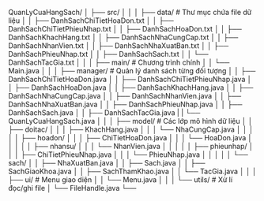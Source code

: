 QuanLyCuaHangSach/
│
├── src/
│   │
│   ├── data/                                  # Thư mục chứa file dữ liệu
│   │   ├── DanhSachChiTietHoaDon.txt
│   │   ├── DanhSachChiTietPhieuNhap.txt
│   │   ├── DanhSachHoaDon.txt
│   │   ├── DanhSachKhachHang.txt
│   │   ├── DanhSachNhaCungCap.txt
│   │   ├── DanhSachNhanVien.txt
│   │   ├── DanhSachNhaXuatBan.txt
│   │   ├── DanhSachPhieuNhap.txt
│   │   ├── DanhSachSach.txt
│   │   └── DanhSachTacGia.txt
│   │
│   ├── main/                                  # Chương trình chính
│   │   └── Main.java
│   │
│   ├── manager/                               # Quản lý danh sách từng đối tượng
│   │   ├── DanhSachChiTietHoaDon.java
│   │   ├── DanhSachChiTietPhieuNhap.java
│   │   ├── DanhSachHoaDon.java
│   │   ├── DanhSachKhachHang.java
│   │   ├── DanhSachNhaCungCap.java
│   │   ├── DanhSachNhanVien.java
│   │   ├── DanhSachNhaXuatBan.java
│   │   ├── DanhSachPhieuNhap.java
│   │   ├── DanhSachSach.java
│   │   ├── DanhSachTacGia.java
|   |   └── QuanLyCuaHangSach.java
│   │
│   ├── model/                                  # Các lớp mô hình dữ liệu
│   │   ├── doitac/
│   │   │   ├── KhachHang.java
│   │   │   └── NhaCungCap.java
│   │   │
│   │   ├── hoadon/
│   │   │   ├── ChiTietHoaDon.java
│   │   │   └── HoaDon.java
│   │   │
│   │   ├── nhansu/
│   │   │   └── NhanVien.java
│   │   │
│   │   ├── phieunhap/
│   │   │   ├── ChiTietPhieuNhap.java
│   │   │   └── PhieuNhap.java
│   │   │
│   │   └── sach/
│   │       ├── NhaXuatBan.java
│   │       ├── Sach.java
│   │       ├── SachGiaoKhoa.java
│   │       ├── SachThamKhao.java
│   │       └── TacGia.java
│   │
│   ├── ui/                                  # Menu giao diện
│   │   └── Menu.java
│   │
│   └── utils/                               # Xử lí đọc/ghi file
│       └── FileHandle.java
└──
